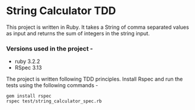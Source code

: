 # String Calculator TDD

This project is written in Ruby. It takes a String of comma separated values as input and returns the sum of integers in the string input.

### Versions used in the project -
* ruby 3.2.2
* RSpec 3.13

The project is written following TDD principles.
Install Rspec and run the tests using the following commands -
```
gem install rspec
rspec test/string_calculator_spec.rb
```